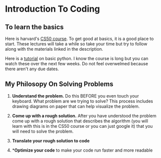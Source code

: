 # Introduction To Coding
## To learn the basics
Here is harvard's [CS50 course](https://www.youtube.com/playlist?list=PLhQjrBD2T381L3iZyDTxRwOBuUt6m1FnW). To get good at basics, it is a good place to start. These lectures will take a while so take your time but try to follow along with the materials linked in the description.

Here is a [tutorial](https://www.youtube.com/watch?v=rfscVS0vtbw) on basic python. I know the course is long but you can watch these over the next few weeks. Do not feel overwelmed because there aren't any due dates.

## My Philosopy On Solving Problems
1. **Understand the problem.** Do this BEFORE you even touch your keyboard. What problem are we trying to solve? This process includes drawing diagrams on paper that can help visualize the problem.

2. **Come up with a rough solution.** After you have understood the problem come up with a rough solution that describes the algorithm (you will learn with this is in the CS50 course or you can just google it) that you will need to solve the problem.

3. **Translate your rough solution to code**

4. ***Optimize your code** to make your code run faster and more readable
